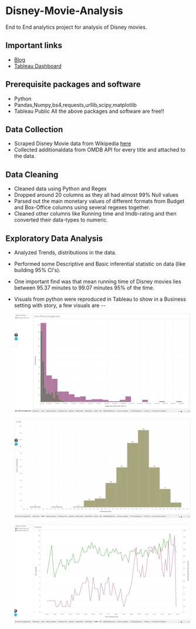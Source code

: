 # Disney-Movie-Analysis
End to End analytics project for analysis of Disney movies.

## Important links
* [Blog](https://dvboi.medium.com/portfolio-project-1-disney-movie-anaysis-12190297d1fe)
* [Tableau Dashboard](https://public.tableau.com/views/DisneyMovies_16148452251710/Story1?:language=en&:display_count=y&:origin=viz_share_link)

## Prerequisite packages and software
* Python
* Pandas,Numpy,bs4,requests,urllib,scipy,matplotlib
* Tableau Public 
All the above packages and software are free!!


## Data Collection  
* Scraped Disney Movie data from Wikipedia [here](https://en.wikipedia.org/wiki/List_of_Walt_Disney_Pictures_films)
* Collected additionaldata from OMDB API for every title and attached to the data.   

## Data Cleaning  
* Cleaned data using Python and Regex
* Dropped around 20 columns as they all had almost 99% Null values
* Parsed out the main monetary values of different formats from Budget and Box-Office columns using several regexes together.
* Cleaned other columns like Running time and Imdb-rating and then converted their data-types to numeric.   

## Exploratory Data Analysis  
* Analyzed Trends, distributions in the data.  
* Performed some Descriptive and Basic inferential statistic on data (like building 95% CI's).  
* One important find was that mean running time of Disney movies lies between 95.37 minutes to 99.07 minutes 95% of the time.  
* Visuals from python were reproduced in Tableau to show in a Business setting with story, a few visuals are -- 
    
    ![BudVsBo](https://github.com/Dvboi/Disney-Movie-Analysis/blob/master/Tab_viz/Screenshot%20(45).png)   
        
    ![IMDB](https://github.com/Dvboi/Disney-Movie-Analysis/blob/master/Tab_viz/Screenshot%20(46).png)
        
         
           
     ![TRENDS](https://github.com/Dvboi/Disney-Movie-Analysis/blob/master/Tab_viz/Screenshot%20(47).png)   
              
              
